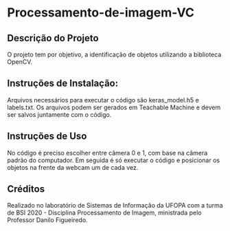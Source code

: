 # Processamento-de-imagem-VC

## Descrição do Projeto
O projeto tem por objetivo, a identificação de objetos utilizando a biblioteca OpenCV.

## Instruções de Instalação:
Arquivos necessários para executar o código são keras_model.h5 e labels.txt. Os arquivos podem ser gerados em Teachable Machine e devem ser salvos juntamente  com o código.

## Instruções de Uso
No código é preciso escolher entre câmera 0 e 1, com base na câmera padrão do computador. Em seguida é só executar o código e posicionar os objetos na frente da webcam um de cada vez.

## Créditos
Realizado no laboratório de Sistemas de Informação da UFOPA com a turma de BSI 2020 - Disciplina Processamento de Imagem, ministrada pelo Professor Danilo Figueiredo.
